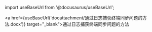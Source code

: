 import useBaseUrl from '@docusaurus/useBaseUrl';

<a href={useBaseUrl('docattachment/通过日志捕获终端同步问题的方法.docx')} target="_blank">通过日志捕获终端同步问题的方法</a>